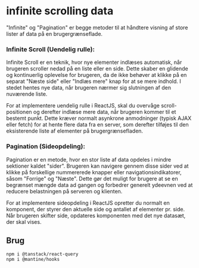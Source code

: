 # infinite scrolling data
"Infinite" og "Pagination" er begge metoder til at håndtere visning af store lister af data på en brugergrænseflade.

### Infinite Scroll (Uendelig rulle):

Infinite Scroll er en teknik, hvor nye elementer indlæses automatisk, når brugeren scroller nedad på en liste eller en side. Dette skaber en glidende og kontinuerlig oplevelse for brugeren, da de ikke behøver at klikke på en separat "Næste side" eller "Indlæs mere" knap for at se mere indhold. I stedet hentes nye data, når brugeren nærmer sig slutningen af den nuværende liste.

For at implementere uendelig rulle i ReactJS, skal du overvåge scroll-positionen og derefter indlæse mere data, når brugeren kommer til et bestemt punkt. Dette kræver normalt asynkrone anmodninger (typisk AJAX eller fetch) for at hente flere data fra en server, som derefter tilføjes til den eksisterende liste af elementer på brugergrænsefladen.

### Pagination (Sideopdeling):

Pagination er en metode, hvor en stor liste af data opdeles i mindre sektioner kaldet "sider". Brugeren kan navigere gennem disse sider ved at klikke på forskellige nummererede knapper eller navigationsindikatorer, såsom "Forrige" og "Næste". Dette gør det muligt for brugere at se en begrænset mængde data ad gangen og forbedrer generelt ydeevnen ved at reducere belastningen på serveren og klienten.

For at implementere sideopdeling i ReactJS opretter du normalt en komponent, der styrer den aktuelle side og antallet af elementer pr. side. Når brugeren skifter side, opdateres komponenten med det nye datasæt, der skal vises.

## Brug
    npm i @tanstack/react-query
    npm i @mantine/hooks
